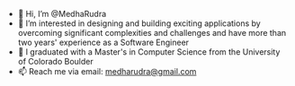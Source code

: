- 👋 Hi, I’m @MedhaRudra
- 👀 I’m interested in designing and building exciting applications by overcoming significant complexities and challenges and have more than two years' experience as a Software Engineer
- 🌱 I graduated with a Master's in Computer Science from the University of Colorado Boulder
- 📫 Reach me via email: medharudra@gmail.com

<!---
MedhaRudra/MedhaRudra is a ✨ special ✨ repository because its `README.md` (this file) appears on your GitHub profile.
You can click the Preview link to take a look at your changes.
--->
